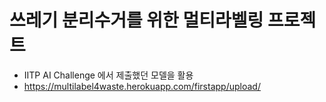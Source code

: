 # 쓰레기 분리수거를 위한 멀티라벨링 프로젝트 
- IITP AI Challenge 에서 제출했던 모델을 활용
- https://multilabel4waste.herokuapp.com/firstapp/upload/
